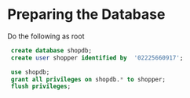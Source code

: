 # Preparing the Database

Do the following as root

```sql
 create database shopdb;
 create user shopper identified by  '02225660917';

 use shopdb;
 grant all privileges on shopdb.* to shopper;
 flush privileges;
```